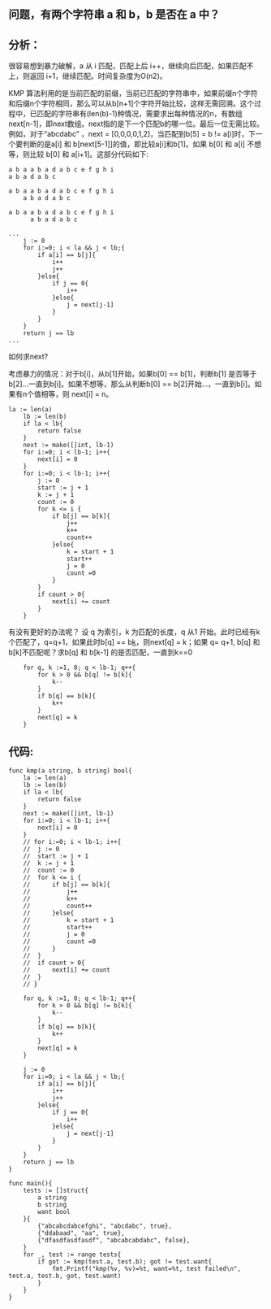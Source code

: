 ## 问题，有两个字符串 a 和 b，b 是否在 a 中？

## 分析：

很容易想到暴力破解，a 从 i 匹配，匹配上后 i++，继续向后匹配，如果匹配不上，则返回 i+1，继续匹配。时间复杂度为O(n2)。

KMP 算法利用的是当前匹配的前缀，当前已匹配的字符串中，如果前缀n个字符和后缀n个字符相同，那么可以从b[n+1]个字符开始比较，这样无需回溯。这个过程中，已匹配的字符串有(len(b)-1)种情况，需要求出每种情况的n，有数组next[n-1]，即next数组。next指的是下一个匹配b的哪一位。最后一位无需比较。例如，对于“abcdabc” ，next = [0,0,0,0,1,2]，当匹配到b[5] = b != a[i]时，下一个要判断的是a[i] 和 b[next[5-1]]的值，即比较a[i]和b[1]。如果 b[0] 和 a[i] 不想等，则比较 b[0] 和 a[i+1]。这部分代码如下:

~~~
a b a a b a d a b c e f g h i
a b a d a b c

a b a a b a d a b c e f g h i
    a b a d a b c

a b a a b a d a b c e f g h i
      a b a d a b c
~~~


~~~golang
...
	j := 0
	for i:=0; i < la && j < lb;{
		if a[i] == b[j]{
			i++
			j++
		}else{
			if j == 0{
				i++
			}else{
				j = next[j-1]
			}
		}
	}
	return j == lb
...
~~~


如何求next?

考虑暴力的情况：对于b[i]，从b[1]开始，如果b[0] == b[1]，判断b[1] 是否等于 b[2]...一直到b[i]。如果不想等，那么从判断b[0] == b[2]开始...，一直到b[i]。如果有n个值相等，则 next[i] = n。
~~~golang
la := len(a)
	lb := len(b)
	if la < lb{
		return false
	}
	next := make([]int, lb-1)
	for i:=0; i < lb-1; i++{
		next[i] = 0
	}
	for i:=0; i < lb-1; i++{
		j := 0
		start := j + 1
		k := j + 1
		count := 0
		for k <= i {
			if b[j] == b[k]{
				j++
				k++
				count++
			}else{
				k = start + 1
				start++
				j = 0
				count =0
			}
		}
		if count > 0{
			next[i] += count
		}
	}
~~~

有没有更好的办法呢？ 设 q 为索引，k 为匹配的长度，q 从1 开始。此时已经有k个匹配了，q=q+1，如果此时b[q] == b[k](k为长度，前缀下一个要匹配的所以是k)，则next[q] = k；如果 q= q+1, b[q] 和 b[k]不匹配呢？求b[q] 和 b[k-1] 的是否匹配，一直到k==0
~~~golang
	for q, k :=1, 0; q < lb-1; q++{
		for k > 0 && b[q] != b[k]{
			k--
		}
		if b[q] == b[k]{
			k++
		}
		next[q] = k
	}
~~~

## 代码:

~~~golang
func kmp(a string, b string) bool{
	la := len(a)
	lb := len(b)
	if la < lb{
		return false
	}
	next := make([]int, lb-1)
	for i:=0; i < lb-1; i++{
		next[i] = 0
	}
	// for i:=0; i < lb-1; i++{
	// 	j := 0
	// 	start := j + 1
	// 	k := j + 1
	// 	count := 0
	// 	for k <= i {
	// 		if b[j] == b[k]{
	// 			j++
	// 			k++
	// 			count++
	// 		}else{
	// 			k = start + 1
	// 			start++
	// 			j = 0
	// 			count =0
	// 		}
	// 	}
	// 	if count > 0{
	// 		next[i] += count
	// 	}
	// }

	for q, k :=1, 0; q < lb-1; q++{
		for k > 0 && b[q] != b[k]{
			k--
		}
		if b[q] == b[k]{
			k++
		}
		next[q] = k
	}

	j := 0
	for i:=0; i < la && j < lb;{
		if a[i] == b[j]{
			i++
			j++
		}else{
			if j == 0{
				i++
			}else{
				j = next[j-1]
			}
		}
	}
	return j == lb
}

func main(){
	tests := []struct{
		a string
		b string
		want bool
	}{
		{"abcabcdabcefghi", "abcdabc", true},
		{"ddabaad", "aa", true},
		{"dfasdfasdfasdf", "abcabcabdabc", false},
	}
	for _, test := range tests{
		if got := kmp(test.a, test.b); got != test.want{
			fmt.Printf("kmp(%v, %v)=%t, want=%t, test failed\n", test.a, test.b, got, test.want)
		}
	}
}
~~~